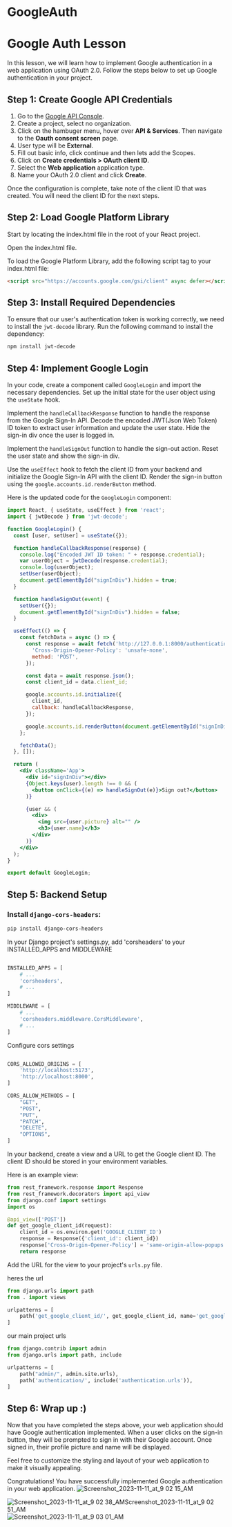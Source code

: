 # GoogleAuth
# Google Auth Lesson

In this lesson, we will learn how to implement Google authentication in a web application using OAuth 2.0. Follow the steps below to set up Google authentication in your project.

## Step 1: Create Google API Credentials

1. Go to the [Google API Console](https://console.cloud.google.com/).
2. Create a project, select no organization. 
3. Click on the hambuger menu, hover over **API & Services**. Then navigate to the **Oauth consent screen** page.
4. User type will be **External**.
5. Fill out basic info, click continue and then lets add the Scopes.
6. Click on **Create credentials > OAuth client ID**.
7. Select the **Web application** application type.
8. Name your OAuth 2.0 client and click **Create**.

Once the configuration is complete, take note of the client ID that was created. You will need the client ID for the next steps.

## Step 2: Load Google Platform Library

Start by locating the index.html file in the root of your React project.

Open the index.html file.

To load the Google Platform Library, add the following script tag to your index.html file:

```html
<script src="https://accounts.google.com/gsi/client" async defer></script>

```

## Step 3: Install Required Dependencies

To ensure that our user's authentication token is working correctly, we need to install the `jwt-decode` library. Run the following command to install the dependency:

```bash
npm install jwt-decode
```

## Step 4: Implement Google Login

In your code, create a component called `GoogleLogin` and import the necessary dependencies. Set up the initial state for the user object using the `useState` hook.

Implement the `handleCallbackResponse` function to handle the response from the Google Sign-In API. Decode the encoded JWT(Json Web Token) ID token to extract user information and update the user state. Hide the sign-in div once the user is logged in.

Implement the `handleSignOut` function to handle the sign-out action. Reset the user state and show the sign-in div.

Use the `useEffect` hook to fetch the client ID from your backend and initialize the Google Sign-In API with the client ID. Render the sign-in button using the `google.accounts.id.renderButton` method.

Here is the updated code for the `GoogleLogin` component:

```jsx
import React, { useState, useEffect } from 'react';
import { jwtDecode } from 'jwt-decode';

function GoogleLogin() {
  const [user, setUser] = useState({});

  function handleCallbackResponse(response) {
    console.log("Encoded JWT ID token: " + response.credential);
    var userObject = jwtDecode(response.credential);
    console.log(userObject);
    setUser(userObject);
    document.getElementById("signInDiv").hidden = true;
  }

  function handleSignOut(event) {
    setUser({});
    document.getElementById("signInDiv").hidden = false;
  }

  useEffect(() => {
    const fetchData = async () => {
      const response = await fetch('http://127.0.0.1:8000/authentication/get_google_client_id/', {
        'Cross-Origin-Opener-Policy': 'unsafe-none',
        method: 'POST',
      });

      const data = await response.json();
      const client_id = data.client_id;

      google.accounts.id.initialize({
        client_id,
        callback: handleCallbackResponse,
      });

      google.accounts.id.renderButton(document.getElementById("signInDiv"), { theme: "outline", size: 'large' });
    };

    fetchData();
  }, []);

  return (
    <div className='App'>
      <div id="signInDiv"></div>
      {Object.keys(user).length !== 0 && (
        <button onClick={(e) => handleSignOut(e)}>Sign out?</button>
      )}

      {user && (
        <div>
          <img src={user.picture} alt="" />
          <h3>{user.name}</h3>
        </div>
      )}
    </div>
  );
}

export default GoogleLogin;

```

## Step 5: Backend Setup

### Install `django-cors-headers`:

```bash
pip install django-cors-headers
```

In your Django project's settings.py, add 'corsheaders' to your INSTALLED_APPS and MIDDLEWARE
``` python

INSTALLED_APPS = [
    # ...
    'corsheaders',
    # ...
]

MIDDLEWARE = [
    # ...
    'corsheaders.middleware.CorsMiddleware',
    # ...
]
```
Configure cors settings 

```python

CORS_ALLOWED_ORIGINS = [
    'http://localhost:5173',
    'http://localhost:8000',
]

CORS_ALLOW_METHODS = [
    "GET",
    "POST",
    "PUT",
    "PATCH",
    "DELETE",
    "OPTIONS",
]
```

In your backend, create a view and a URL to get the Google client ID. The client ID should be stored in your environment variables.

Here is an example view:

```python
from rest_framework.response import Response
from rest_framework.decorators import api_view
from django.conf import settings
import os

@api_view(['POST'])
def get_google_client_id(request):
    client_id = os.environ.get('GOOGLE_CLIENT_ID')
    response = Response({'client_id': client_id})
    response['Cross-Origin-Opener-Policy'] = 'same-origin-allow-popups'
    return response

```

Add the URL for the view to your project's `urls.py` file.

heres the url 

```python
from django.urls import path
from . import views

urlpatterns = [
    path('get_google_client_id/', get_google_client_id, name='get_google_client_id'),
]
```

our main project urls

```python
from django.contrib import admin
from django.urls import path, include

urlpatterns = [
    path("admin/", admin.site.urls),
    path('authentication/', include('authentication.urls')), 
]
```

## Step 6: Wrap up :)

Now that you have completed the steps above, your web application should have Google authentication implemented. When a user clicks on the sign-in button, they will be prompted to sign in with their Google account. Once signed in, their profile picture and name will be displayed.

Feel free to customize the styling and layout of your web application to make it visually appealing.

Congratulations! You have successfully implemented Google authentication in your web application.
![Screenshot_2023-11-11_at_9 02 15_AM](https://github.com/Jan-Dro/GoogleAuth/assets/126230256/432d46d7-5fea-4945-a190-d0309639015e)

![Screenshot_2023-11-11_at_9 02 38_AM![Screenshot_2023-11-11_at_9 02 51_AM](https://github.com/Jan-Dro/GoogleAuth/assets/126230256/8602607a-70d1-4cbc-a48e-dc51630a2fc8)
](https://github.com/Jan-Dro/GoogleAuth/assets/126230256/ac6538d6-2c15-490f-9326-f41f628458d6)
![Screenshot_2023-11-11_at_9 03 01_AM](https://github.com/Jan-Dro/GoogleAuth/assets/126230256/0a699074-bcff-4f3d-be02-ab4605641eae)
